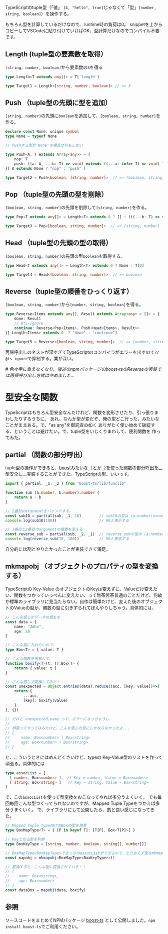 <!--
title:   TypeScriptの（tuple値じゃなくて）tuple型を操作する
tags:    FunctionalProgramming,TypeScript
id:      9ff10438c24a8917a8dd
private: false
-->
TypeScriptのtuple型（「値」 `[4, "hello", true]`じゃなくて「型」`[number, string, boolean]`）を操作する。

もちろん型を計算しているだけなので、runtime時の負荷は0。
snippetを上からコピーしてVSCodeに貼り付けていけばOK、型計算だけなのでコンパイル不要です。

## Length (tuple型の要素数を取得）

`[string, number, boolean]`から要素数の`3`を得る

```ts
type Length<T extends any[]> = T['length']

type Target1 = Length<[string, number, boolean]> // => 3
```


## Push （tuple型の先頭に型を追加）

`[string, number]`の先頭に`boolean`を追加して、`[boolean, string, number]`を作る。

```ts
declare const None: unique symbol
type None = typeof None

// Pushする型が'None'の場合は何もしない

type Push<A, T extends Array<any>> = {
    nop: T
    push: ((a: A, ...b: T) => void) extends ((...a: infer I) => void) ? I : []
}[ A extends None ? "nop" : "push" ]

type Target2 = Push<boolean, [string, number]>  // => [boolean, string, number]
```

## Pop （tuple型の先頭の型を削除）

`[boolean, string, number]`の先頭を削除して`[string, number]`を作る。

```ts
type Pop<T extends any[]> = Length<T> extends 0 ? [] : (((...b: T) => void) extends (a:any, ...b: infer I) => void ? I : [])

type Target3 = Pop<[boolean, string, number]>  // => [string, number]
```

## Head （tuple型の先頭の型の取得）

`[boolean, string, number]`の先頭の型`boolean`を取得する。

```ts
type Head<T extends any[]> = Length<T> extends 0 ? None : T[0]

type Target4 = Head<[boolean, string, number]>  // => boolean
```

## Reverse（tuple型の順番をひっくり返す）

`[boolean, string, number]`から`[number, string, boolean]`を得る。

```ts
type Reverse<Items extends any[], Result extends Array<any> = []> = {
    done: Result
    // @ts-ignore
    continue: Reverse<Pop<Items>, Push<Head<Items>, Result>>
}[ Length<Items> extends 0  ? "done" : "continue"]

type Target5 = Reverse<[boolean, string, number]>  // => [number, string, boolean]
```
再帰呼出しのネストが深すぎてTypeScriptのコンパイラがエラーを出すので`// @ts-ignore`で抑制する。業が深い。

_# 色々手に負えなくなり、後述のnpmパッケージのboost-tsのReverseの実装では再帰呼び出し方式はやめました..._

# 型安全な関数

TypeScriptはもちろん型安全なんだけれど、関数を変形させたり、引っ張りまわしたりするうちに、
あれ、なんか型が変だぞ、俺の型どこ行った、みたいなことがままある。で、"as any"を御託宣の如く
ありがたく使い始めて破綻する、ということは避けたい。で、tuple型をいじくりまわして、便利関数を
作ってみた。


## partial （関数の部分呼出）

tuple型の操作ができると、[boost](https://www.boost.org/)みたいな`_1`とか`_2`を使った関数の部分呼出を__型安全に__実装することができた。TypeScriptの型、いいっす。

```ts
import { partial, _1, _2 } from "boost-ts/lib/funclib"

function sub (a:number, b:number):number {
    return a - b
}

// 2番目のargumentをバインドする。
const sub10 = partial(sub, _1, 10)        // sub10の型は (a:number)=>number
console.log(sub10(100))                   // 90と表示する

// 1番目と2番目のargumentの順番を変える
const reverse_sub = partial(sub, _2, _1)  // reverse_subの型は (a:number, b:number)=>number
console.log(reverse_sub(10, 100))         // 90と表示する
```

自分的には割とやりたかったことが実装できて満足。

## mkmapobj （オブジェクトのプロパティの型を変換する）

TypeScriptの Key-Value のオブジェクトのKeyは変えずに、Valueだけ変えたい、関数をつかっていっぺんに変えたい、って無茶苦茶普通のことだけど、何故か標準のライブラリに見当たらない。自作は簡単だけど、変えた後のオブジェクトのValueの型が、関数の型に引きずられてぼんやりしちゃう。具体的には、

```ts
// こんな感じのデータの値をを       
const data = {
    name: "John",
    age: 26
}

// こんな型に入れたいので、
type Box<T> = { value: T }

// こんな関数を用意して、
function boxify<T>(t: T):Box<T> {
    return { value: t }
}

// こんな感じで変換してみた！
const unexpected = Object.entries(data).reduce((acc, [key, value])=>{
    return {
        ...acc,
        [key]: boxify(value)    
    }    
}, {})

// だけど unexpected.name って、エラーになっちゃうし、
//
// 頑張ってやってはみたけど、こんな感じの型にしかならなかったよ...
// {
//     name: Box<number> | Box<string>
//     age: Box<number> | Box<string>
// }
```

と、こういうときにはめんどくさいけど、typeの Key-Value型のリストを作って頑張る。具体的には

```ts
type assocList = [
  [ number, Box<number> ],　// Key = number, Value = Box<number>
  [ string, Box<string> ]   // Key = string, Value = Box<string>
]
```

で、この`assocList`を使って型変換をおこなってやれば多分うまくいく。
でも毎回毎回こんな型つくってられないのですが、Mapped Tuple Typeをつかえば多分うまくいく。
で、ライブラリにして公開したら、割と良い感じになってきた。

```ts
// Mapped Tuple Type向けのBoxの型を用意
type BoxMapType<T> = { [P in keyof T]: [T[P], Box<T[P]>] }

// Keyとなる型を列挙
type BoxKeyType = [string, number, boolean, string[], number[]]

// BoxMapType<BoxKeyType>でさっきのassocListができるので、とりあえず型をmkmapobjで型を閉じ込めて、
const mapobj = mkmapobj<BoxMapType<BoxKeyType>>()

// 変換すると、こんな型に変換されている！！
// {
//    name: Box<string>,
//    age: Box<number>
// }
const dataBox = mapobj(data, boxify)
```

## 参照
ソースコードをまとめてNPMパッケージ [boost-ts](https://www.npmjs.com/package/boost-ts) として公開しました。`npm install boost-ts`でご利用ください。